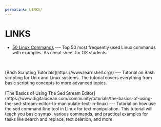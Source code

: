 ```yaml
---
permalink: LINKS/
---
```

# LINKS

* [50 Linux Commands](https://www.javatpoint.com/linux-commands) --- 
Top 50 most frequently used Linux commands with examples. As cheat sheet for OS students.
<br>
<br>
[Bash Scripting Tutorials](https://www.learnshell.org/) --- 
Tutorial on Bash scripting for Unix and Linux systems. The tutorial covers everything from basic scripting concepts to more advanced topics.
<br>
<br>
[The Basics of Using The Sed Stream Editor](https://www.digitalocean.com/community/tutorials/the-basics-of-using-the-sed-stream-editor-to-manipulate-text-in-linux) ---
Tutorial on how use the sed command-line tool in Linux for text manipulation. This tutorial will teach you basic syntax, various commands, and practical examples for tasks like search and replace, text deletion, and more.
